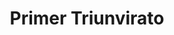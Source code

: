 ﻿---
title: "Primer Triunvirato"
permalink: periodes_145.html
layout: periode
dataInici: -60
dataFi: -53
sidebar: periodes
pares:
  - id: 8
    title: "República romana"
    dataInici: "(-509)"
    dataFi: "(-27)"

fills:
jocsPrincipals:
  - title: "The End of the Triumvirate"
    bggId: 20134

  - title: "Triumvirate"
    bggId: 53168
    dataInici: 
    dataFi: 

jocsEscenaris:
jocsEpoca:
  - title: "Imperium Romanum II"
    bggId: 1496
    escenari: "The Crisis of the First Triumvirate"
    dataInici: 
    dataFi: 

jocsEpocaEscenaris:
---
